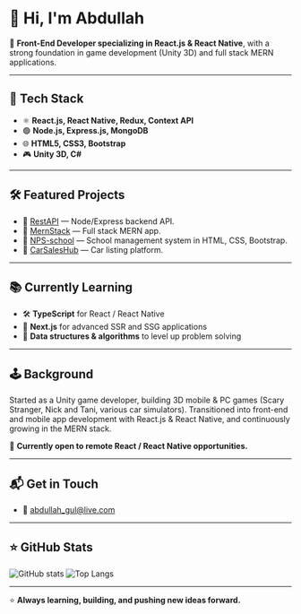 # 👋 Hi, I'm Abdullah

🎯 **Front-End Developer specializing in React.js & React Native**, with a strong foundation in game development (Unity 3D) and full stack MERN applications.

---

## 🚀 Tech Stack
- ⚛️ **React.js, React Native, Redux, Context API**
- 🟢 **Node.js, Express.js, MongoDB**
- 🌐 **HTML5, CSS3, Bootstrap**
- 🎮 **Unity 3D, C#**

---

## 🛠 Featured Projects
- 🚀 [RestAPI](https://github.com/AbdullahGulAwan/RestAPI) — Node/Express backend API.
- 🌟 [MernStack](https://github.com/AbdullahGulAwan/MernStack) — Full stack MERN app.
- 🏫 [NPS-school](https://github.com/AbdullahGulAwan/NPS-school) — School management system in HTML, CSS, Bootstrap.
- 🚗 [CarSalesHub](https://github.com/AbdullahGulAwan/CarSalesHub) — Car listing platform.

---

## 📚 Currently Learning
- 🛠 **TypeScript** for React / React Native
- 🚀 **Next.js** for advanced SSR and SSG applications
- 🧠 **Data structures & algorithms** to level up problem solving

---

## 🕹️ Background
Started as a Unity game developer, building 3D mobile & PC games (Scary Stranger, Nick and Tani, various car simulators). Transitioned into front-end and mobile app development with React.js & React Native, and continuously growing in the MERN stack.

💼 **Currently open to remote React / React Native opportunities.**

---

## 📬 Get in Touch
- 📧 [abdullah_gul@live.com](mailto:abdullah_gul@live.com)

---

## ⭐ GitHub Stats
![GitHub stats](https://github-readme-stats.vercel.app/api?username=abdullahgulawan&show_icons=true&theme=tokyonight)
![Top Langs](https://github-readme-stats.vercel.app/api/top-langs/?username=abdullahgulawan&layout=compact&theme=tokyonight)

---

⭐ **Always learning, building, and pushing new ideas forward.**
